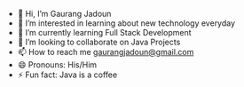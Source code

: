  - 👋 Hi, I’m Gaurang Jadoun
- 👀 I’m interested in learning about new technology everyday
- 🌱 I’m currently learning Full Stack Development
- 💞️ I’m looking to collaborate on Java Projects
- 📫 How to reach me gaurangjadoun@gmail.com
- 😄 Pronouns: His/Him
- ⚡ Fun fact: Java is a coffee

<!---
gj2908/gj2908 is a ✨ special ✨ repository because its `README.md` (this file) appears on your GitHub profile.
You can click the Preview link to take a look at your changes.
--->

